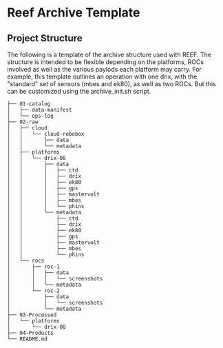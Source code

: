 # Reef Archive Template

## Project Structure

The following is a template of the archive structure used with REEF. The structure is intended to be flexible depending on the platforms, ROCs involved as well as the various paylods each platform may carry. For example, this template outlines an operation with one drix, with the "standard" set of sensors (mbes and ek80), as well as two ROCs. But this can be customized using the archive_init.sh script.

```
├── 01-catalog
│   ├── data-manifest
│   └── ops-log
├── 02-raw
│   ├── cloud
│   │   └── cloud-robobox
│   │       ├── data
│   │       └── metadata
│   ├── platforms
│   │   └── drix-08
│   │       ├── data
│   │       │   ├── ctd
│   │       │   ├── drix
│   │       │   ├── ek80
│   │       │   ├── gps
│   │       │   ├── mastervolt
│   │       │   ├── mbes
│   │       │   └── phins
│   │       └── metadata
│   │           ├── ctd
│   │           ├── drix
│   │           ├── ek80
│   │           ├── gps
│   │           ├── mastervolt
│   │           ├── mbes
│   │           └── phins
│   └── rocs
│       ├── roc-1
│       │   ├── data
│       │   │   └── screenshots
│       │   └── metadata
│       └── roc-2
│           ├── data
│           │   └── screenshots
│           └── metadata
├── 03-Processed
│   └── platforms
│       └── drix-08
├── 04-Products
└── README.md
```


